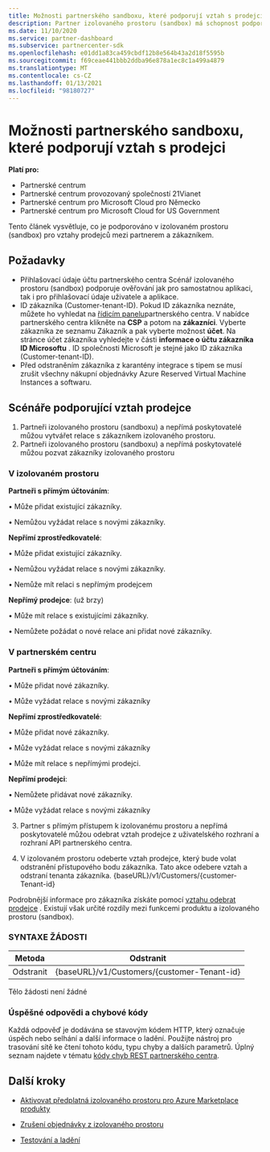 ```yaml
---
title: Možnosti partnerského sandboxu, které podporují vztah s prodejci
description: Partner izolovaného prostoru (sandbox) má schopnost podporovat vztahy mezi partnerem a zákazníkem.
ms.date: 11/10/2020
ms.service: partner-dashboard
ms.subservice: partnercenter-sdk
ms.openlocfilehash: e01dd1a83ca459cbdf12b8e564b43a2d18f5595b
ms.sourcegitcommit: f69ceae441bbb2ddba96e878a1ec8c1a499a4879
ms.translationtype: MT
ms.contentlocale: cs-CZ
ms.lasthandoff: 01/13/2021
ms.locfileid: "98180727"
---
```

# <a name="partner-sandbox-capabilities-that-support-reseller-relationship"></a>Možnosti partnerského sandboxu, které podporují vztah s prodejci

**Platí pro:**

- Partnerské centrum
- Partnerské centrum provozovaný společností 21Vianet
- Partnerské centrum pro Microsoft Cloud pro Německo
- Partnerské centrum pro Microsoft Cloud for US Government

Tento článek vysvětluje, co je podporováno v izolovaném prostoru (sandbox) pro vztahy prodejců mezi partnerem a zákazníkem. 

## <a name="prerequisites"></a>Požadavky

- Přihlašovací údaje účtu partnerského centra Scénář izolovaného prostoru (sandbox) podporuje ověřování jak pro samostatnou aplikaci, tak i pro přihlašovací údaje uživatele a aplikace.
- ID zákazníka (Customer-tenant-ID). Pokud ID zákazníka neznáte, můžete ho vyhledat na [řídicím panelu](https://partner.microsoft.com/dashboard/home)partnerského centra. V nabídce partnerského centra klikněte na **CSP** a potom na **zákazníci**. Vyberte zákazníka ze seznamu Zákazník a pak vyberte možnost **účet**. Na stránce účet zákazníka vyhledejte v části **informace o účtu zákazníka** **ID Microsoftu** . ID společnosti Microsoft je stejné jako ID zákazníka (Customer-tenant-ID).
- Před odstraněním zákazníka z karantény integrace s tipem se musí zrušit všechny nákupní objednávky Azure Reserved Virtual Machine Instances a softwaru.

## <a name="scenarios-supporting-reseller-relationship"></a>Scénáře podporující vztah prodejce

1.  Partneři izolovaného prostoru (sandboxu) a nepřímá poskytovatelé můžou vytvářet relace s zákazníkem izolovaného prostoru. 
2.  Partneři izolovaného prostoru (sandboxu) a nepřímá poskytovatelé můžou pozvat zákazníky izolovaného prostoru



### <a name="in-the-sandbox"></a>V izolovaném prostoru

**Partneři s přímým účtováním**:

• Může přidat existující zákazníky.

• Nemůžou vyžádat relace s novými zákazníky.

**Nepřímí zprostředkovatelé**:

• Může přidat existující zákazníky.

• Nemůžou vyžádat relace s novými zákazníky.

• Nemůže mít relaci s nepřímým prodejcem

**Nepřímý prodejce**: (už brzy)

• Může mít relace s existujícími zákazníky.

• Nemůžete požádat o nové relace ani přidat nové zákazníky.

### <a name="in-partner-center"></a>V partnerském centru

**Partneři s přímým účtováním**:

• Může přidat nové zákazníky.

• Může vyžádat relace s novými zákazníky

**Nepřímí zprostředkovatelé**:

• Může přidat nové zákazníky.

• Může vyžádat relace s novými zákazníky

• Může mít relace s nepřímými prodejci.

**Nepřímí prodejci**:

• Nemůžete přidávat nové zákazníky.

• Může vyžádat relace s novými zákazníky

3. Partner s přímým přístupem k izolovanému prostoru a nepřímá poskytovatelé můžou odebrat vztah prodejce z uživatelského rozhraní a rozhraní API partnerského centra.

4. V izolovaném prostoru odeberte vztah prodejce, který bude volat odstranění přístupového bodu zákazníka. Tato akce odebere vztah a odstraní tenanta zákazníka. {baseURL}/v1/Customers/{customer-Tenant-id}

Podrobnější informace pro zákazníka získáte pomocí [vztahu odebrat prodejce](remove-a-reseller-relationship-with-a-customer.md) . Existují však určité rozdíly mezi funkcemi produktu a izolovaného prostoru (sandbox).

### <a name="request-syntax"></a>SYNTAXE ŽÁDOSTI

|**Metoda**|**Odstranit**|
|-------------|------------|
|Odstranit|{baseURL}/v1/Customers/{customer-Tenant-id} |

Tělo žádosti není žádné

### <a name="response-success-and-error-codes"></a>Úspěšné odpovědi a chybové kódy

Každá odpověď je dodávána se stavovým kódem HTTP, který označuje úspěch nebo selhání a další informace o ladění. Použijte nástroj pro trasování sítě ke čtení tohoto kódu, typu chyby a dalších parametrů. Úplný seznam najdete v tématu [kódy chyb REST partnerského centra](https://docs.microsoft.com/partner-center/develop/error-codes).

## <a name="next-steps"></a>Další kroky

- [Aktivovat předplatná izolovaného prostoru pro Azure Marketplace produkty](activate-sandbox-subscription-azure-marketplace-products.md)

- [Zrušení objednávky z izolovaného prostoru](cancel-an-order-from-the-integration-sandbox.md)

- [Testování a ladění](test-and-debug.md) 
